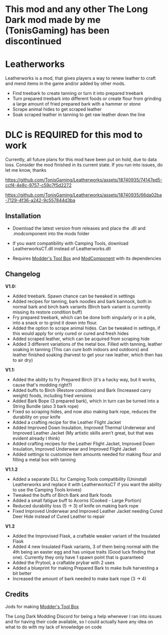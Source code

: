 # This mod and any other The Long Dark mod made by me (TonisGaming) has been discontinued

# Leatherworks
Leatherworks is a mod, that gives players a way to renew leather to craft and mend items in the game and/or added by other mods.

* Find treebark to create tanning or turn it into prepared treebark
* Turn prepared treebark into different foods or create flour from grinding a large amount of fried prepared bark with a hammer or stone
* Scrape animal hides to get scraped leather
* Soak scraped leather in tanning to get raw leather down the line

# DLC is REQUIRED for this mod to work

Currently, all future plans for this mod have been put on hold, due to data loss. Consider the mod finished in its current state.
If you run into issues, do let me know, thanks

https://github.com/TonisGaming/Leatherworks/assets/18740935/74147ed5-ccf4-4e8c-9757-c59c7f5d2272

https://github.com/TonisGaming/Leatherworks/assets/18740935/66da02ba-7129-4f36-a242-9c557844d3ba

## Installation

* Download the latest version from releases and place the .dll and .modcomponent into the mods folder
* If you want compatibility with Camping Tools, download LeatherworksCT.dll instead of Leatherworks.dll

* Requires [Modder's Tool Box](https://github.com/Jods-Its/Modders-Gear-Toolbox/releases) and [ModComponent](https://github.com/dommrogers/ModComponent) with its dependencies

## Changelog

**V1.0:**

* Added treebark. Spawn chance can be tweaked in settings
* Added recipes for tanning, bark noodles and bark bannock, both in normal bark and birch bark variants (Birch bark variant is currently missing its restore condition buff)
* Fry prepared treebark, which can be done both singularly or in a pile, into a snack or to grind it down into flour. 
* Added the option to scrape animal hides. Can be tweaked in settings, if this would apply for only cured or cured and fresh hides
* Added scraped leather, which can be acquired from scraping hide
* Added 3 different variations of the metal box. Filled with tanning, leather soaking in tanning (This can cure both indoors and outdoors) and leather finished soaking (harvest to get your raw leather, which then has to air dry)
  
**V1.1:**

* Added the ability to fry Prepared Birch (it's a hacky way, but it works, cause that's modding right?)
* Added buffs to Birch (Restore condition) and Bark (Increased carry weight) foods, including fried versions
* Added Bark Bope (3 prepared bark), which in turn can be turned into a String Bundle (also 3 bark rope)
* Fixed so scraping hides, and now also making bark rope, reduces the durability on your knife
* Added a crafting recipe for the Leather Flight Jacket
* Added Improved Down Insulation, Improved Thermal Underwear and Improved Leather Jacket (My artistic skills aren't great, but that was evident already I think)
* Added crafting recipes for the Leather Flight Jacket, Improved Down Insulation, Improved Underwear and Improved Flight Jacket
* Added settings to customize item amounts needed for making flour and filling a metal box with tanning

**V1.1.2**

* Added a separate DLL for Camping Tools compatibility (Uninstall Leatherworks and replace it with LeatherworksCT if you want the ability to use the Camping Tools knives)
* Tweaked the buffs of Birch Bark and Bark foods
* Added a small fatigue buff to Acorns (Cooked - Large Portion)
* Reduced durability loss (5 -> 3) of knife on making bark rope
* Fixed Improved Underwear and Improved Leather Jacket needing Cured Deer Hide instead of Cured Leather to repair

**V1.2**

* Added the Improvised Flask, a craftable weaker variant of the Insulated Flask
* Added 4 new Insulated Flask variants, 3 of them being normal with the 4th being an easter egg and has unique traits (Good luck finding that one). Currently they only have 1 spawn point that is guaranteed
* Added the Prytool, a craftable prybar with 2 uses
* Added a blueprint for making Prepared Bark to make bulk harvesting a bit better
* Increased the amount of bark needed to make bark rope (3 -> 4)


## Credits

Jods for making [Modder's Tool Box](https://github.com/Jods-Its/Modders-Gear-Toolbox/releases)

The Long Dark Modding Discord for being a help whenever I ran into issues and for having their code available, so I could actually have any idea on what to do with my lack of knowledge on code
